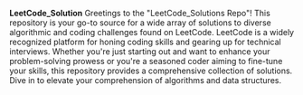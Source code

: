 **LeetCode_Solution**
Greetings to the "LeetCode_Solutions Repo"! This repository is your go-to source for a wide array of solutions to diverse algorithmic and coding challenges found on LeetCode. LeetCode is a widely recognized platform for honing coding skills and gearing up for technical interviews. Whether you're just starting out and want to enhance your problem-solving prowess or you're a seasoned coder aiming to fine-tune your skills, this repository provides a comprehensive collection of solutions. Dive in to elevate your comprehension of algorithms and data structures.
